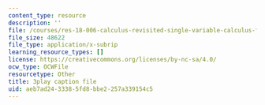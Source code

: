 ```yaml
---
content_type: resource
description: ''
file: /courses/res-18-006-calculus-revisited-single-variable-calculus-fall-2010/aeb7ad2433385fd8bbe2257a339154c5_mKMzFKgBluM.vtt
file_size: 48622
file_type: application/x-subrip
learning_resource_types: []
license: https://creativecommons.org/licenses/by-nc-sa/4.0/
ocw_type: OCWFile
resourcetype: Other
title: 3play caption file
uid: aeb7ad24-3338-5fd8-bbe2-257a339154c5
---
```

